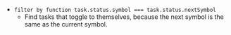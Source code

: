 <!-- placeholder to force blank line before included text -->

- ```filter by function task.status.symbol === task.status.nextSymbol```
    - Find tasks that toggle to themselves, because the next symbol is the same as the current symbol.


<!-- placeholder to force blank line after included text -->
